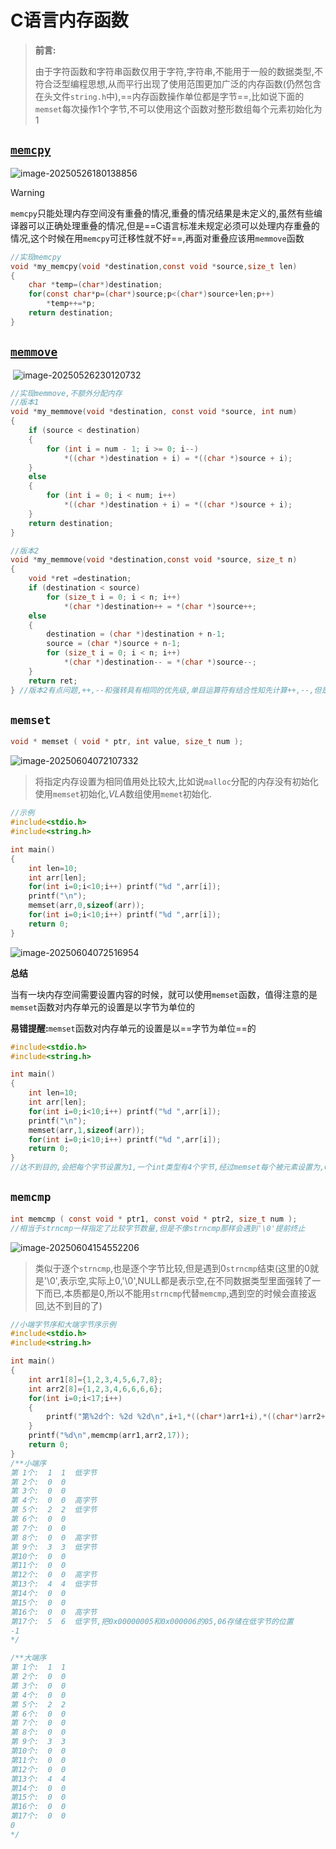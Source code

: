 # C语言内存函数

> **前言:**
>
> 由于字符函数和字符串函数仅用于字符,字符串,不能用于一般的数据类型,不符合泛型编程思想,从而平行出现了使用范围更加广泛的内存函数(仍然包含在头文件`string.h`中),==内存函数操作单位都是字节==,比如说下面的`memset`每次操作1个字节,不可以使用这个函数对整形数组每个元素初始化为1

## [`memcpy`](https://en.cppreference.com/w/c/string/byte/memcpy.html)

![image-20250526180138856](https://gitee.com/hulu135289/Typora/raw/master/img/20250526180138939.png)

> [!warning]
>
> `memcpy`只能处理内存空间没有重叠的情况,重叠的情况结果是未定义的,虽然有些编译器可以正确处理重叠的情况,但是==C语言标准未规定必须可以处理内存重叠的情况,这个时候在用`memcpy`可迁移性就不好==,再面对重叠应该用`memmove`函数

```c
//实现memcpy
void *my_memcpy(void *destination,const void *source,size_t len)
{
    char *temp=(char*)destination;
    for(const char*p=(char*)source;p<(char*)source+len;p++)
        *temp++=*p;
    return destination;
}
```

## [`memmove`](https://en.cppreference.com/w/c/string/byte/memmove.html)

​	![image-20250526230120732](https://gitee.com/hulu135289/Typora/raw/master/img/20250526230120838.png)

```c
//实现memmove,不额外分配内存
//版本1
void *my_memmove(void *destination, const void *source, int num)
{
    if (source < destination)
    {
        for (int i = num - 1; i >= 0; i--)
            *((char *)destination + i) = *((char *)source + i);
    }
    else
    {
        for (int i = 0; i < num; i++)
            *((char *)destination + i) = *((char *)source + i);
    }
    return destination;
}

//版本2
void *my_memmove(void *destination,const void *source, size_t n)
{
    void *ret =destination;
    if (destination < source)
        for (size_t i = 0; i < n; i++)
            *(char *)destination++ = *(char *)source++;
    else
    {
        destination = (char *)destination + n-1;
        source = (char *)source + n-1;
        for (size_t i = 0; i < n; i++)
            *(char *)destination-- = *(char *)source--;
    }
    return ret;
} //版本2有点问题,++,--和强转具有相同的优先级,单目运算符有结合性知先计算++,--,但是指针类型是void*,应该是未定义的,但是gcc把void *类型++,--当成char*类型,版本2不太好,然后有人会想能不能加括号先强转呢,实际上也不行,强转得到的临时数据,不能对临时数据++和--,最好的办法是定义两个char *类型指针来计算
```

## `memset`

```c
void * memset ( void * ptr, int value, size_t num );
```

![image-20250604072107332](https://gitee.com/hulu135289/Typora/raw/master/img/20250604072114624.png)

> 将指定内存设置为相同值用处比较大,比如说`malloc`分配的内存没有初始化使用`memset`初始化,$VLA$数组使用`memet`初始化.

```c
//示例
#include<stdio.h>
#include<string.h>

int main()
{
    int len=10;
    int arr[len];
    for(int i=0;i<10;i++) printf("%d ",arr[i]);
    printf("\n");
    memset(arr,0,sizeof(arr));
    for(int i=0;i<10;i++) printf("%d ",arr[i]);
    return 0;
}
```

![image-20250604072516954](https://gitee.com/hulu135289/Typora/raw/master/img/20250604155237214.png)

**总结**

当有⼀块内存空间需要设置内容的时候，就可以使⽤`memset`函数，值得注意的是`memset`函数对内存单元的设置是以字节为单位的

**易错提醒:**`memset`函数对内存单元的设置是以==字节为单位==的

```c
#include<stdio.h>
#include<string.h>

int main()
{
    int len=10;
    int arr[len];
    for(int i=0;i<10;i++) printf("%d ",arr[i]);
    printf("\n");
    memset(arr,1,sizeof(arr)); 
    for(int i=0;i<10;i++) printf("%d ",arr[i]);
    return 0;
}
//达不到目的,会把每个字节设置为1,一个int类型有4个字节,经过memset每个被元素设置为,0x01010101
```

## `memcmp`

```c
int memcmp ( const void * ptr1, const void * ptr2, size_t num ); 
//相当于strncmp一样指定了比较字节数量,但是不像strncmp那样会遇到'\0'提前终止
```

![image-20250604154552206](../../../AppData/Roaming/Typora/typora-user-images/image-20250604154552206.png)

> 类似于逐个`strncmp`,也是逐个字节比较,但是遇到0`strncmp`结束(这里的0就是'\0',表示空,实际上0,'\0',NULL都是表示空,在不同数据类型里面强转了一下而已,本质都是0,所以不能用`strncmp`代替`memcmp`,遇到空的时候会直接返回,达不到目的了)

```c
//小端字节序和大端字节序示例
#include<stdio.h>
#include<string.h>

int main()
{
    int arr1[8]={1,2,3,4,5,6,7,8};
    int arr2[8]={1,2,3,4,6,6,6,6};
    for(int i=0;i<17;i++)
    {
        printf("第%2d个: %2d %2d\n",i+1,*((char*)arr1+i),*((char*)arr2+i));
    }
    printf("%d\n",memcmp(arr1,arr2,17));
    return 0;
}
/**小端序
第 1个:  1  1  低字节
第 2个:  0  0
第 3个:  0  0
第 4个:  0  0  高字节
第 5个:  2  2  低字节
第 6个:  0  0
第 7个:  0  0
第 8个:  0  0  高字节
第 9个:  3  3  低字节
第10个:  0  0
第11个:  0  0
第12个:  0  0  高字节
第13个:  4  4  低字节
第14个:  0  0
第15个:  0  0
第16个:  0  0  高字节
第17个:  5  6  低字节,把0x00000005和0x000006的05,06存储在低字节的位置
-1
*/

/**大端序
第 1个:  1  1
第 2个:  0  0
第 3个:  0  0
第 4个:  0  0
第 5个:  2  2
第 6个:  0  0
第 7个:  0  0
第 8个:  0  0
第 9个:  3  3
第10个:  0  0
第11个:  0  0
第12个:  0  0
第13个:  4  4
第14个:  0  0
第15个:  0  0
第16个:  0  0
第17个:  0  0
0
*/
```

